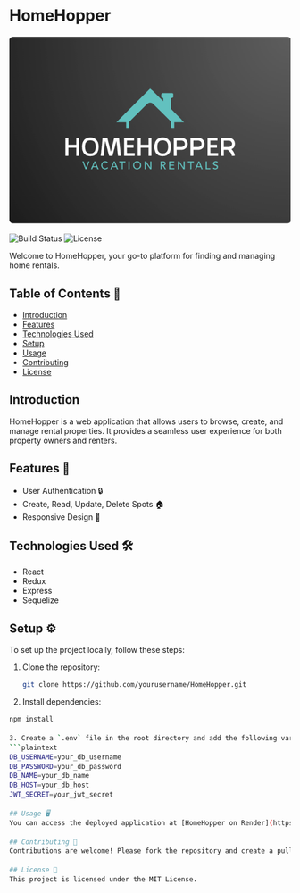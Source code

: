 # HomeHopper

![HomeHopper Logo](frontend/public/logo.png)


![Build Status](https://img.shields.io/badge/build-passing-brightgreen)
![License](https://img.shields.io/badge/license-MIT-blue)

Welcome to HomeHopper, your go-to platform for finding and managing home rentals.

## Table of Contents 📑

- [Introduction](#introduction)
- [Features](#features)
- [Technologies Used](#technologies-used)
- [Setup](#setup)
- [Usage](#usage)
- [Contributing](#contributing)
- [License](#license)

## Introduction

HomeHopper is a web application that allows users to browse, create, and manage rental properties. It provides a seamless user experience for both property owners and renters.

## Features 🚀

- User Authentication 🔒
- Create, Read, Update, Delete Spots 🏠
- Responsive Design 📱

## Technologies Used 🛠️

- React
- Redux
- Express
- Sequelize

## Setup ⚙️

To set up the project locally, follow these steps:

1. Clone the repository:

   ```sh
   git clone https://github.com/yourusername/HomeHopper.git

2. Install dependencies:

  ```sh
  npm install

3. Create a `.env` file in the root directory and add the following variables:
```plaintext
  DB_USERNAME=your_db_username
  DB_PASSWORD=your_db_password
  DB_NAME=your_db_name
  DB_HOST=your_db_host
  JWT_SECRET=your_jwt_secret

## Usage 🖥️
You can access the deployed application at [HomeHopper on Render](https://homehopper.onrender.com).

## Contributing 🤝
Contributions are welcome! Please fork the repository and create a pull request.

## License 📄
This project is licensed under the MIT License.
